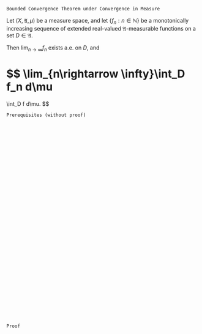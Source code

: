```
Bounded Convergence Theorem under Convergence in Measure
```
Let $(X, \mathfrak{A}, \mu)$ be a measure space, and
let $\{f_n : n\in \mathbb{N}\}$ be a monotonically increasing sequence of extended real-valued $\mathfrak{A}$-measurable functions on a set $D\in\mathfrak{A}$.

Then $\lim_{n\rightarrow \infty}f_n$ exists a.e. on $D$, and
<!-- an extended real-valued $\mathfrak{A}$-measurable function $f$ on $D$ such that -->

<!-- 
$$
f
:=
\lim_{n\rightarrow \infty} f_n
$$

can be defined, and -->

$$
\lim_{n\rightarrow \infty}\int_D f_n d\mu
=
\int_D f d\mu.
$$

```
Prerequisites (without proof)
```

<br>
<br>
<br>
<br>
<br>
<br>
<br>
<br>
<br>
<br>
<br>
<br>
<br>
<br>
<br>
<br>
<br>
<br>
<br>
<br>
<br>
<br>
<br>
<br>
<br>
<br>
<br>
<br>
<br>
<br>


```
Proof
```
